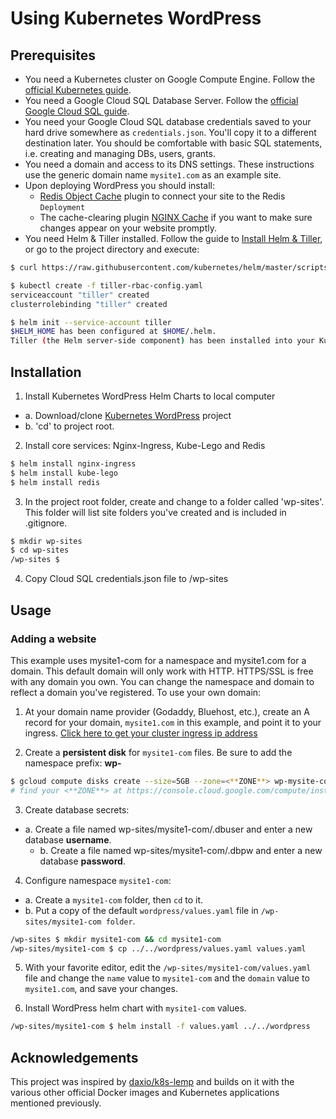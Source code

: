 # Using Kubernetes WordPress
## Prerequisites
* You need a Kubernetes cluster on Google Compute Engine. Follow the [official Kubernetes guide](https://cloud.google.com/kubernetes-engine/docs/how-to/creating-a-container-cluster "Creating a Container Cluster").
* You need a Google Cloud SQL Database Server. Follow the [official Google Cloud SQL guide](https://cloud.google.com/sql/docs/mysql/create-instance "Create Google Cloud SQL instance").
* You need your Google Cloud SQL database credentials saved to your hard drive somewhere as `credentials.json`. You'll copy it to a different destination later. You should be comfortable with basic SQL statements, i.e. creating and managing DBs, users, grants.
* You need a domain and access to its DNS settings. These instructions use the generic domain name `mysite1.com` as an example site.
* Upon deploying WordPress you should install:
  * [Redis Object Cache](https://wordpress.org/plugins/redis-cache/ "Redis Object Cache plugin for WordPress") plugin to connect your site to the Redis `Deployment`
  * The cache-clearing plugin [NGINX Cache](https://wordpress.org/plugins/nginx-cache/) if you want to make sure changes appear on your website promptly.
* You need Helm & Tiller installed. Follow the guide to [Install Helm & Tiller](https://docs.helm.sh/using_helm/#installing-helm), or go to the project directory and execute:
```bash
$ curl https://raw.githubusercontent.com/kubernetes/helm/master/scripts/get | bash

$ kubectl create -f tiller-rbac-config.yaml
serviceaccount "tiller" created
clusterrolebinding "tiller" created

$ helm init --service-account tiller
$HELM_HOME has been configured at $HOME/.helm.
Tiller (the Helm server-side component) has been installed into your Kubernetes Cluster.
```

## Installation
1. Install Kubernetes WordPress Helm Charts to local computer
  - a. Download/clone [Kubernetes WordPress](https://github.com/stcox/k8s-wordpress.git) project
  - b. 'cd' to project root.

2. Install core services: Nginx-Ingress, Kube-Lego and Redis
```bash
$ helm install nginx-ingress
$ helm install kube-lego
$ helm install redis
```

3. In the project root folder, create and change to a folder called 'wp-sites'. This folder will list site folders you've created and is included in .gitignore.

```bash
$ mkdir wp-sites
$ cd wp-sites
/wp-sites $
```

4. Copy Cloud SQL credentials.json file to /wp-sites

## Usage
### Adding a website
This example uses mysite1-com for a namespace and mysite1.com for a domain. This default domain will only work with HTTP. HTTPS/SSL is free with any domain you own. You can change the namespace and domain to reflect a domain you've registered. To use your own domain:

1. At your domain name provider (Godaddy, Bluehost, etc.), create an A record for your domain, `mysite1.com` in this example, and point it to your ingress. [Click here to get your cluster ingress ip address](http://localhost:8001/api/v1/namespaces/kube-system/services/https:kubernetes-dashboard:/proxy/#!/service?namespace=nginx-ingress)

2. Create a **persistent disk** for `mysite1-com` files. Be sure to add the namespace prefix: **wp-**
```bash
$ gcloud compute disks create --size=5GB --zone=<**ZONE**> wp-mysite-com
# find your <**ZONE**> at https://console.cloud.google.com/compute/instanceGroups/list
```

3. Create database secrets:
  - a. Create a file named wp-sites/mysite1-com/.dbuser and enter a new database **username**.
	- b. Create a file named wp-sites/mysite1-com/.dbpw and enter a new database **password**.

4. Configure namespace `mysite1-com`:
  - a. Create a `mysite1-com` folder, then `cd` to it.
  - b. Put a copy of the default `wordpress/values.yaml` file in `/wp-sites/mysite1-com folder`.
```bash
/wp-sites $ mkdir mysite1-com && cd mysite1-com
/wp-sites/mysite1-com $ cp ../../wordpress/values.yaml values.yaml
```

5. With your favorite editor, edit the `/wp-sites/mysite1-com/values.yaml` file and change the `name` value to `mysite1-com` and the `domain` value to `mysite1.com`, and save your changes.

6. Install WordPress helm chart with `mysite1-com` values.
```bash
/wp-sites/mysite1-com $ helm install -f values.yaml ../../wordpress
```

## Acknowledgements
This project was inspired by [daxio/k8s-lemp](https://github.com/daxio/k8s-lemp) and builds on it with the various other official Docker images and Kubernetes applications mentioned previously.
